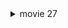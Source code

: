 

<details><summary>movie 27</summary>

### subject 16
tmin = -0.3
tmax = 0.4
time_plot = 0.1

<img width="200" alt="スクリーンショット 2024-02-01 23 00 15" src="https://github.com/am-da/mTRF/assets/112613519/5435c524-3327-400f-ba06-eadd1c4833b1">
<img width="300" alt="スクリーンショット 2024-02-01 22 58 25" src="https://github.com/am-da/mTRF/assets/112613519/78a21a79-37b5-4f38-a63a-7adf0fd13e99">

<img width="500" alt="スクリーンショット 2024-02-01 23 05 37" src="https://github.com/am-da/mTRF/assets/112613519/c908d2bf-7433-4de0-a64d-77038928a60a">
<br/>
<br/>
<br/>
<br/>
<br/>
<br/>

### subject10
tmin = -0.5
tmax = 0.5
time_plot = -0.01

<img width="200" alt="スクリーンショット 2024-02-01 23 29 52" src="https://github.com/am-da/mTRF/assets/112613519/37719860-40b3-485f-ab85-9695c38eb863">
<img width="300" alt="スクリーンショット 2024-02-01 23 29 43" src="https://github.com/am-da/mTRF/assets/112613519/de268b80-2d27-4083-a5aa-8d6c8308f792">
<img width="500" alt="スクリーンショット 2024-02-01 23 30 04" src="https://github.com/am-da/mTRF/assets/112613519/f920465b-ec98-4f01-b678-cea4def6fce9">


</details>
